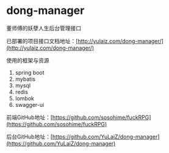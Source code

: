 # dong-manager
董师傅的妖孽人生后台管理接口

已部署的项目接口文档地址：[http://yulaiz.com/dong-manager/](http://yulaiz.com/dong-manager/)

使用的框架与资源
1. spring boot
2. mybatis
3. mysql
4. redis
5. lombok
6. swagger-ui

前端GitHub地址：[https://github.com/sosohime/fuckRPG](https://github.com/sosohime/fuckRPG)

后台GitHub地址：[https://github.com/YuLaiZ/dong-manager](https://github.com/YuLaiZ/dong-manager)